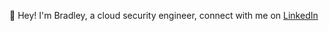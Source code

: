 👋 Hey! I'm Bradley, a cloud security engineer, connect with me on [LinkedIn](https://www.linkedin.com/in/bradley-christian-woods/)
